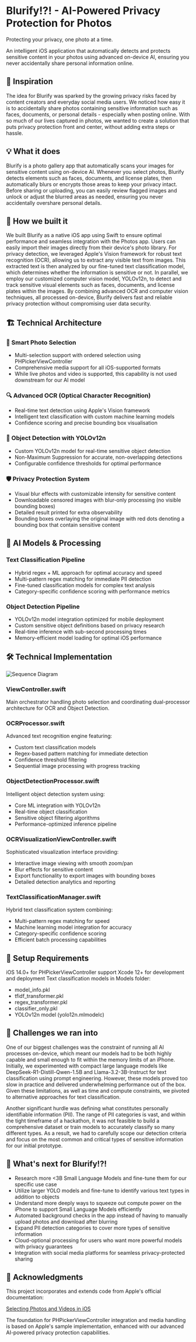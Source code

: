 # Blurify!?! - AI-Powered Privacy Protection for Photos

Protecting your privacy, one photo at a time.

An intelligent iOS application that automatically detects and protects sensitive content in your photos using advanced on-device AI, ensuring you never accidentally share personal information online.

## 🌟 Inspiration
The idea for Blurify was sparked by the growing privacy risks faced by content creators and everyday social media users. We noticed how easy it is to accidentally share photos containing sensitive information such as faces, documents, or personal details - especially when posting online. With so much of our lives captured in photos, we wanted to create a solution that puts privacy protection front and center, without adding extra steps or hassle.

## 💡 What it does
Blurify is a photo gallery app that automatically scans your images for sensitive content using on-device AI. Whenever you select photos, Blurify detects elements such as faces, documents, and license plates, then automatically blurs or encrypts those areas to keep your privacy intact. Before sharing or uploading, you can easily review flagged images and unlock or adjust the blurred areas as needed, ensuring you never accidentally overshare personal details.

## 🚀 How we built it
We built Blurify as a native iOS app using Swift to ensure optimal performance and seamless integration with the Photos app. Users can easily import their images directly from their device's photo library. For privacy detection, we leveraged Apple's Vision framework for robust text recognition (OCR), allowing us to extract any visible text from images. This extracted text is then analyzed by our fine-tuned text classification model, which determines whether the information is sensitive or not. In parallel, we employ our customized computer vision model, YOLOv12n, to detect and track sensitive visual elements such as faces, documents, and license plates within the images. By combining advanced OCR and computer vision techniques, all processed on-device, Blurify delivers fast and reliable privacy protection without compromising user data security.

## 🏗️ Technical Architecture

### 📸 Smart Photo Selection
- Multi-selection support with ordered selection using PHPickerViewController
- Comprehensive media support for all iOS-supported formats
- While live photos and video is supported, this capability is not used downstream for our AI model

### 🔍 Advanced OCR (Optical Character Recognition)
- Real-time text detection using Apple's Vision framework
- Intelligent text classification with custom machine learning models
- Confidence scoring and precise bounding box visualisation

### 🤖 Object Detection with YOLOv12n
- Custom YOLOv12n model for real-time sensitive object detection
- Non-Maximum Suppression for accurate, non-overlapping detections
- Configurable confidence thresholds for optimal performance

### 🛡️ Privacy Protection System
- Visual blur effects with customizable intensity for sensitive content
- Downloadable censored images with blur-only processing (no visible bounding boxes)
- Detailed result printed for extra observability
- Bounding boxes overlaying the original image with red dots denoting a bounding box that contain sensitive content

## 🧠 AI Models & Processing
### Text Classification Pipeline
- Hybrid regex + ML approach for optimal accuracy and speed
- Multi-pattern regex matching for immediate PII detection
- Fine-tuned classification models for complex text analysis
- Category-specific confidence scoring with performance metrics

### Object Detection Pipeline
- YOLOv12n model integration optimized for mobile deployment
- Custom sensitive object definitions based on privacy research
- Real-time inference with sub-second processing times
- Memory-efficient model loading for optimal iOS performance

## 🛠️ Technical Implementation
![Sequence Diagram](./Public/sequence.png)
### ViewController.swift
Main orchestrator handling photo selection and coordinating dual-processor architecture for OCR and Object Detection.

### OCRProcessor.swift
Advanced text recognition engine featuring:
- Custom text classification models
- Regex-based pattern matching for immediate detection
- Confidence threshold filtering
- Sequential image processing with progress tracking

### ObjectDetectionProcessor.swift
Intelligent object detection system using:
- Core ML integration with YOLOv12n
- Real-time object classification
- Sensitive object filtering algorithms
- Performance-optimized inference pipeline

### OCRVisualizationViewController.swift
Sophisticated visualization interface providing:
- Interactive image viewing with smooth zoom/pan
- Blur effects for sensitive content
- Export functionality to export images with bounding boxes
- Detailed detection analytics and reporting

### TextClassificationManager.swift
Hybrid text classification system combining:
- Multi-pattern regex matching for speed
- Machine learning model integration for accuracy
- Category-specific confidence scoring
- Efficient batch processing capabilities

## 🔧 Setup Requirements
iOS 14.0+ for PHPickerViewController support
Xcode 12+ for development and deployment
Text classification models in Models folder:
- model_info.pkl
- tfidf_transformer.pkl
- regex_transformer.pkl
- classifier_only.pkl
- YOLOv12n model (yolo12n.mlmodelc) 

## 💪 Challenges we ran into
One of our biggest challenges was the constraint of running all AI processes on-device, which meant our models had to be both highly capable and small enough to fit within the memory limits of an iPhone. Initially, we experimented with compact large language models like DeepSeek-R1-Distill-Qwen-1.5B and Llama-3.2-3B-Instruct for text classification using prompt engineering. However, these models proved too slow in practice and delivered underwhelming performance out of the box. Given these limitations, as well as time and compute constraints, we pivoted to alternative approaches for text classification.

Another significant hurdle was defining what constitutes personally identifiable information (PII). The range of PII categories is vast, and within the tight timeframe of a hackathon, it was not feasible to build a comprehensive dataset or train models to accurately classify so many different types. As a result, we had to carefully scope our detection criteria and focus on the most common and critical types of sensitive information for our initial prototype.

## 🔮 What's next for Blurify!?!
- Research more <3B Small Language Models and fine-tune them for our specific use case
- Utilize larger YOLO models and fine-tune to identify various text types in addition to objects
- Understand more deeply ways to squeeze out compute power on the iPhone to support Small Language Models efficiently
- Automated background checks in the app instead of having to manually upload photos and download after blurring
- Expand PII detection categories to cover more types of sensitive information
- Cloud-optional processing for users who want more powerful models with privacy guarantees
- Integration with social media platforms for seamless privacy-protected sharing

## 🙏 Acknowledgments
This project incorporates and extends code from Apple's official documentation:

[Selecting Photos and Videos in iOS](https://developer.apple.com/documentation/photokit/selecting-photos-and-videos-in-ios)

The foundation for PHPickerViewController integration and media handling is based on Apple's sample implementation, enhanced with our advanced AI-powered privacy protection capabilities.